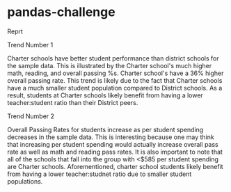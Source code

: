 # pandas-challenge
Reprt

Trend Number 1

Charter schools have better student performance than district schools for the sample data. This is illustrated by the Charter school's much higher math, reading, and overall passing %s. Charter school's have a 36% higher overall passing rate. This trend is likely due to the fact that Charter schools have a much smaller student population compared to District schools. As a result, students at Charter schools likely benefit from having a lower teacher:student ratio than their District peers.

Trend Number 2

Overall Passing Rates for students increase as per student spending decreases in the sample data. This is interesting because one may think that increasing per student spending would actually increase overall pass rate as well as math and reading pass rates. It is also important to note that all of the schools that fall into the group with <$585 per student spending are Charter schools. Aforementioned, charter school students likely benefit from having a lower teacher:studnet ratio due to smaller student populations.

